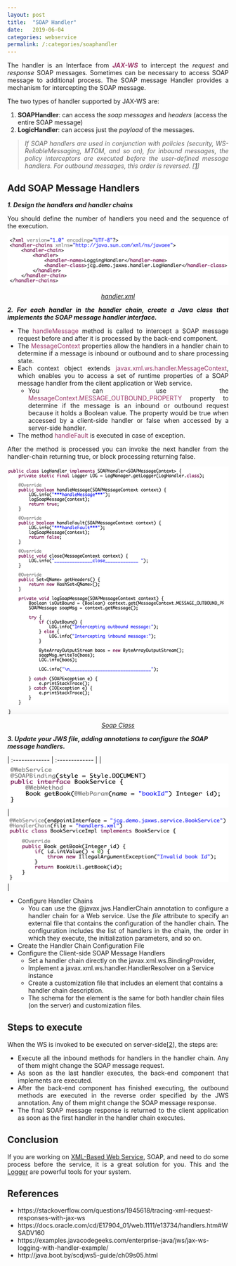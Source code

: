 ```yaml
---
layout: post
title:  "SOAP Handler"
date:   2019-06-04
categories: webservice
permalink: /:categories/soaphandler
---
```


<p style="text-align: justify;">The handler is an Interface from <strong><em><span style="color: #993366;">JAX-WS</span></em></strong> to intercept the <em>request</em> and <em>response</em> SOAP messages. Sometimes can be necessary to access SOAP message to additional process. The SOAP message Handler provides a mechanism for intercepting the SOAP message.</p>

The two types of handler supported by JAX-WS are:

<ol>
	<li><strong>SOAPHandler</strong>: can access the<em> soap messages</em> and <em>headers</em> (access the entire SOAP message)</li>
	<li><strong>LogicHandler</strong>: can access just the <em>payload</em> of the messages.</li>
</ol>

<blockquote>
<p style="text-align: justify;"><em>If SOAP handlers are used in conjunction with policies (security, WS-ReliableMessaging, MTOM, and so on), for inbound messages, the policy interceptors are executed before the user-defined message handlers. For outbound messages, this order is reversed. [<a href="https://docs.oracle.com/cd/E17904_01/web.1111/e13734/handlers.htm#WSADV161">1</a>]</em></p>
</blockquote>

<h2>Add SOAP Message Handlers</h2>

<em><strong>1. Design the handlers and handler chains</strong></em>
<p style="text-align: justify;">You should define the number of handlers you need and the sequence of the execution.</p>

<a href="https://examples.javacodegeeks.com/enterprise-java/jws/jax-ws-logging-with-handler-example/" ><img src="/img/soaphandler/handlerxml.png" width="590" height="112" /></a>
<p style="text-align: center;"><em><a href="https://examples.javacodegeeks.com/enterprise-java/jws/jax-ws-logging-with-handler-example/" >handler.xml</a></em></p>

<p style="text-align: justify;"><em><strong>2. For each handler in the handler chain, create a Java class that implements the SOAP message handler interface.</strong></em></p>

<ul>
	<li style="text-align: justify;">The <span style="color: #993366;">handleMessage</span> method is called to intercept a SOAP message request before and after it is processed by the back-end component.</li>
	<li style="text-align: justify;">The <span style="color: #993366;">MessageContext</span> properties allow the handlers in a handler chain to determine if a message is inbound or outbound and to share processing state.</li>
	<li style="text-align: justify;">Each context object extends <span style="color: #993366;">javax.xml.ws.handler.MessageContext</span>, which enables you to access a set of runtime properties of a SOAP message handler from the client application or Web service.
    <ul>
    	<li style="text-align: justify;">You can use the <span style="color: #993366;">MessageContext.MESSAGE_OUTBOUND_PROPERTY</span><span style="color: var(--color-text);"> property to determine if the message is an inbound or outbound request because it holds a Boolean value. </span><span style="color: var(--color-text);">The property would be true when accessed by a client-side handler or false when accessed by a server-side handler.</span></li>
    </ul>
  </li>
	<li>The method <span style="color: #993366;">handleFault</span> is executed in case of exception.</li>
</ul>

<p style="text-align: justify;">After the method is processed you can invoke the next handler from the handler-chain returning true, or block processing returning false.</p>

<a href="https://examples.javacodegeeks.com/enterprise-java/jws/jax-ws-logging-with-handler-example/" ><img src="/img/soaphandler/soapClass.png" width="552" height="564" /></a>

<p style="text-align: center;"><em><a href="https://examples.javacodegeeks.com/enterprise-java/jws/jax-ws-logging-with-handler-example/">Soap Class</a></em></p>

<strong><em>3. Update your JWS file, adding annotations to configure the SOAP message handlers.</em></strong>

| :------------- | :------------- |
| <a href="https://examples.javacodegeeks.com/enterprise-java/jws/jax-ws-logging-with-handler-example/" ><img src="/img/soaphandler/interface.png" width="900" height="100" /></a>       | <a href="https://examples.javacodegeeks.com/enterprise-java/jws/jax-ws-logging-with-handler-example/" ><img src="/img/soaphandler/class.png" width="916" height="150" /></a>       |

<ul>
	<li>Configure Handler Chains
<ul>
	<li style="text-align: justify;">You can use the @javax.jws.HandlerChain annotation to configure a handler chain for a Web service. Use the <em style="text-align: justify; color: var(--color-text);">file</em><span style="text-align: justify; color: var(--color-text);"> attribute to specify an external file that contains the configuration of the handler chain. The configuration includes the list of handlers in the chain, the order in which they execute, the initialization parameters, and so on.</span></li>
</ul>
</li>
	<li>Create the Handler Chain Configuration File</li>
	<li>Configure the Client-side SOAP Message Handlers
<ul>
	<li>Set a handler chain directly on the javax.xml.ws.BindingProvider,</li>
	<li>Implement a javax.xml.ws.handler.HandlerResolver on a Service instance</li>
	<li>Create a customization file that includes an element that contains a handler chain description.</li>
	<li>The schema for the element is the same for both handler chain files (on the server) and customization files.</li>
</ul>
</li>
</ul>

<h2>Steps to execute</h2>

When the WS is invoked to be executed on server-side[<a href="https://docs.oracle.com/cd/E17904_01/web.1111/e13734/handlers.htm#WSADV169">2</a>], the steps are:

<ul>
	<li style="text-align: justify;">Execute all the inbound methods for handlers in the handler chain. Any of them might change the SOAP message request.</li>
	<li style="text-align: justify;">As soon as the last handler executes, the back-end component that implements are executed.</li>
	<li style="text-align: justify;">After the back-end component has finished executing, the outbound methods are executed in the reverse order specified by the JWS annotation. Any of them might change the SOAP message response.</li>
	<li style="text-align: justify;">The final SOAP message response is returned to the client application as soon as the first handler in the handler chain executes.</li>
</ul>

<h2>Conclusion</h2>

<p style="text-align: justify;">If you are working on <a href="https://fabiana2611.github.io/webservice/soap">XML-Based Web Service</a>, SOAP, and need to do some process before the service, it is a great solution for you. This and the <a href="https://fabiana2611.github.io/java/logger">Logger</a> are powerful tools for your system.</p>

<h2>References</h2>
<ul>
	<li>https://stackoverflow.com/questions/1945618/tracing-xml-request-responses-with-jax-ws</li>
	<li>https://docs.oracle.com/cd/E17904_01/web.1111/e13734/handlers.htm#WSADV160</li>
	<li>https://examples.javacodegeeks.com/enterprise-java/jws/jax-ws-logging-with-handler-example/</li>
	<li>http://java.boot.by/scdjws5-guide/ch09s05.html</li>
</ul>
